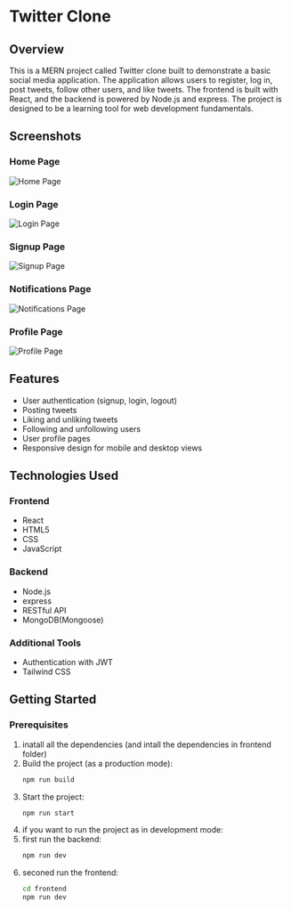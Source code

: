 # Twitter Clone

## Overview

This is a MERN project called Twitter clone built to demonstrate a basic social media application. The application allows users to register, log in, post tweets, follow other users, and like tweets. The frontend is built with React, and the backend is powered by Node.js and express. The project is designed to be a learning tool for web development fundamentals.


## Screenshots

### Home Page
![Home Page](https://github.com/user-attachments/assets/4105a84d-7be9-49a3-8b3d-f6f735088096)

### Login Page
![Login Page](https://github.com/user-attachments/assets/64ff433a-3ae1-44ea-b349-3554c3a7bfb8)

### Signup Page
![Signup Page](https://github.com/user-attachments/assets/07c4b041-b5b7-4a6d-a29c-57f9f2e8c366)

### Notifications Page
![Notifications Page](https://github.com/user-attachments/assets/94275a11-773e-48b5-876d-27eea0bf6394)

### Profile Page
![Profile Page](https://github.com/user-attachments/assets/ad305ab4-3214-4468-acc2-7d9358e43dd1)

## Features

- User authentication (signup, login, logout)
- Posting tweets
- Liking and unliking tweets
- Following and unfollowing users
- User profile pages
- Responsive design for mobile and desktop views

## Technologies Used

### Frontend
- React
- HTML5
- CSS
- JavaScript

### Backend
- Node.js
- express
- RESTful API
- MongoDB(Mongoose)

### Additional Tools
- Authentication with JWT
- Tailwind CSS

## Getting Started

### Prerequisites
1. inatall all the dependencies (and intall the dependencies in frontend folder)
2. Build the project (as a production mode):
   ```bash
   npm run build
3. Start the project:
   ```bash
   npm run start

4. if you want to run the project as in development mode:
5. first run the backend:
   ```bash
   npm run dev
6. seconed run the frontend:
   ```bash
   cd frontend
   npm run dev
